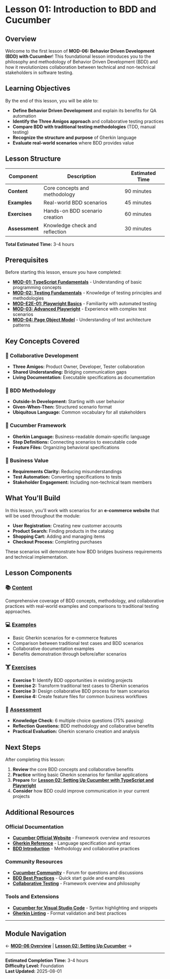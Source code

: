 # Lesson 01: Introduction to BDD and Cucumber

## Overview

Welcome to the first lesson of **MOD-06: Behavior Driven Development (BDD) with Cucumber**! This foundational lesson introduces you to the philosophy and methodology of Behavior Driven Development (BDD) and how it revolutionizes collaboration between technical and non-technical stakeholders in software testing.

## Learning Objectives

By the end of this lesson, you will be able to:

- **Define Behavior Driven Development** and explain its benefits for QA automation
- **Identify the Three Amigos approach** and collaborative testing practices  
- **Compare BDD with traditional testing methodologies** (TDD, manual testing)
- **Recognize the structure and purpose** of Gherkin language
- **Evaluate real-world scenarios** where BDD provides value

## Lesson Structure

| Component | Description | Estimated Time |
|-----------|-------------|----------------|
| **Content** | Core concepts and methodology | 90 minutes |
| **Examples** | Real-world BDD scenarios | 45 minutes |
| **Exercises** | Hands-on BDD scenario creation | 60 minutes |
| **Assessment** | Knowledge check and reflection | 30 minutes |

**Total Estimated Time:** 3-4 hours

## Prerequisites

Before starting this lesson, ensure you have completed:

- [**MOD-01: TypeScript Fundamentals**](../../../MOD-01_TypeScript_Fundamentals/README.md) - Understanding of basic programming concepts
- [**MOD-02: Testing Fundamentals**](../../../MOD-02_Testing_Fundamentals/README.md) - Knowledge of testing principles and methodologies  
- [**MOD-E2E-01: Playwright Basics**](../../../MOD-E2E-01_Playwright_Basics/README.md) - Familiarity with automated testing
- [**MOD-03: Advanced Playwright**](../../../MOD-03_Advanced_Playwright/README.md) - Experience with complex test scenarios
- [**MOD-04: Page Object Model**](../../../MOD-04_Page_Object_Model/README.md) - Understanding of test architecture patterns

## Key Concepts Covered

### 🤝 Collaborative Development
- **Three Amigos:** Product Owner, Developer, Tester collaboration
- **Shared Understanding:** Bridging communication gaps
- **Living Documentation:** Executable specifications as documentation

### 🔄 BDD Methodology  
- **Outside-In Development:** Starting with user behavior
- **Given-When-Then:** Structured scenario format
- **Ubiquitous Language:** Common vocabulary for all stakeholders

### 🥒 Cucumber Framework
- **Gherkin Language:** Business-readable domain-specific language
- **Step Definitions:** Connecting scenarios to executable code  
- **Feature Files:** Organizing behavioral specifications

### 🎯 Business Value
- **Requirements Clarity:** Reducing misunderstandings
- **Test Automation:** Converting specifications to tests
- **Stakeholder Engagement:** Including non-technical team members

## What You'll Build

In this lesson, you'll work with scenarios for an **e-commerce website** that will be used throughout the module:

- **User Registration:** Creating new customer accounts
- **Product Search:** Finding products in the catalog
- **Shopping Cart:** Adding and managing items
- **Checkout Process:** Completing purchases

These scenarios will demonstrate how BDD bridges business requirements and technical implementation.

## Lesson Components

### 📚 [Content](content.md)
Comprehensive coverage of BDD concepts, methodology, and collaborative practices with real-world examples and comparisons to traditional testing approaches.

### 💻 [Examples](examples/)
- Basic Gherkin scenarios for e-commerce features
- Comparison between traditional test cases and BDD scenarios  
- Collaborative documentation examples
- Benefits demonstration through before/after scenarios

### 🏋️ [Exercises](exercises/)
- **Exercise 1:** Identify BDD opportunities in existing projects
- **Exercise 2:** Transform traditional test cases to Gherkin scenarios
- **Exercise 3:** Design collaborative BDD process for team scenarios
- **Exercise 4:** Create feature files for common business workflows

### 📝 [Assessment](assessment.md)
- **Knowledge Check:** 6 multiple choice questions (75% passing)
- **Reflection Questions:** BDD methodology and collaborative benefits
- **Practical Evaluation:** Gherkin scenario creation and analysis

## Next Steps

After completing this lesson:

1. **Review** the core BDD concepts and collaborative benefits
2. **Practice** writing basic Gherkin scenarios for familiar applications  
3. **Prepare** for [**Lesson 02: Setting Up Cucumber with TypeScript and Playwright**](../lesson-02-setting-up-cucumber-with-typescript-and-playwright/README.md)
4. **Consider** how BDD could improve communication in your current projects

## Additional Resources

### Official Documentation
- [**Cucumber Official Website**](https://cucumber.io/) - Framework overview and resources
- [**Gherkin Reference**](https://cucumber.io/docs/gherkin/) - Language specification and syntax
- [**BDD Introduction**](https://cucumber.io/docs/bdd/) - Methodology and collaborative practices

### Community Resources  
- [**Cucumber Community**](https://community.cucumber.io/) - Forum for questions and discussions
- [**BDD Best Practices**](https://cucumber.io/docs/guides/10-minute-tutorial/) - Quick start guide and examples
- [**Collaborative Testing**](https://cucumber.io/docs/guides/overview/) - Framework overview and philosophy

### Tools and Extensions
- [**Cucumber for Visual Studio Code**](https://marketplace.visualstudio.com/items?itemName=CucumberOpen.cucumber-official) - Syntax highlighting and snippets
- [**Gherkin Linting**](https://marketplace.visualstudio.com/items?itemName=stevejpurves.cucumber) - Format validation and best practices

---

## Module Navigation

← [**MOD-06 Overview**](../README.md) | [**Lesson 02: Setting Up Cucumber**](../lesson-02-setting-up-cucumber-with-typescript-and-playwright/README.md) →

---

**Estimated Completion Time:** 3-4 hours  
**Difficulty Level:** Foundation  
**Last Updated:** 2025-08-01